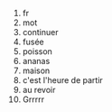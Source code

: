  1. fr
 2. mot
 3. continuer
 4. fusée
 5. poisson
 6. ananas
 7. maison
 8. c'est l'heure de partir
 9. au revoir
 10. Grrrrr
